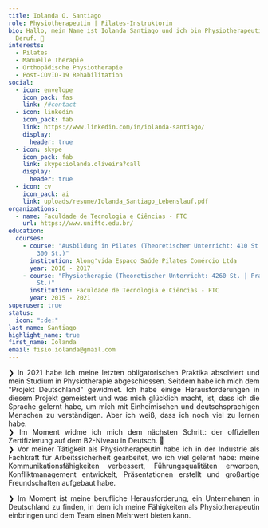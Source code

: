```yaml
---
title: Iolanda O. Santiago
role: Physiotherapeutin | Pilates-Instruktorin
bio: Hallo, mein Name ist Iolanda Santiago und ich bin Physiotherapeutin von
  Beruf. 👋
interests:
  - Pilates
  - Manuelle Therapie
  - Orthopädische Physiotherapie
  - Post-COVID-19 Rehabilitation
social:
  - icon: envelope
    icon_pack: fas
    link: /#contact
  - icon: linkedin
    icon_pack: fab
    link: https://www.linkedin.com/in/iolanda-santiago/
    display:
      header: true
  - icon: skype
    icon_pack: fab
    link: skype:iolanda.oliveira?call
    display:
      header: true
  - icon: cv
    icon_pack: ai
    link: uploads/resume/Iolanda_Santiago_Lebenslauf.pdf
organizations:
  - name: Faculdade de Tecnologia e Ciências - FTC
    url: https://www.uniftc.edu.br/
education:
  courses:
    - course: "Ausbildung in Pilates (Theoretischer Unterricht: 410 St. | Praktischer:
        300 St.)"
      institution: Along'vida Espaço Saúde Pilates Comércio Ltda
      year: 2016 - 2017
    - course: "Physiotherapie (Theoretischer Unterricht: 4260 St. | Praktischer: 1620
        St.)"
      institution: Faculdade de Tecnologia e Ciências - FTC
      year: 2015 - 2021
superuser: true
status:
  icon: ":de:"
last_name: Santiago
highlight_name: true
first_name: Iolanda
email: fisio.iolanda@gmail.com
---
```

<div style="text-align: justify">
❯ In 2021 habe ich meine letzten obligatorischen Praktika absolviert und mein Studium in Physiotherapie abgeschlossen. Seitdem habe ich mich dem "Projekt Deutschland" gewidmet. Ich habe einige Herausforderungen in diesem Projekt gemeistert und was mich glücklich macht, ist, dass ich die Sprache gelernt habe, um mich mit Einheimischen und deutschsprachigen Menschen zu verständigen. Aber ich weiß, dass ich noch viel zu lernen habe.


<br/>
❯ Im Moment widme ich mich dem nächsten Schritt: der offiziellen Zertifizierung auf dem B2-Niveau in Deutsch. 🚀




<br/>
❯ Vor meiner Tätigkeit als Physiotherapeutin habe ich in der Industrie als Fachkraft für Arbeitssicherheit gearbeitet, wo ich viel gelernt habe: meine Kommunikationsfähigkeiten verbessert, Führungsqualitäten erworben, Konfliktmanagement entwickelt, Präsentationen erstellt und großartige Freundschaften aufgebaut habe.
<br/>


❯ Im Moment ist meine berufliche Herausforderung, ein Unternehmen in Deutschland zu finden, in dem ich meine Fähigkeiten als Physiotherapeutin einbringen und dem Team einen Mehrwert bieten kann.
</div>